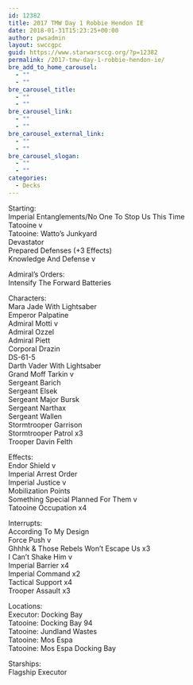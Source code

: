 ```yaml
---
id: 12382
title: 2017 TMW Day 1 Robbie Hendon IE
date: 2018-01-31T15:23:25+00:00
author: pwsadmin
layout: swccgpc
guid: https://www.starwarsccg.org/?p=12382
permalink: /2017-tmw-day-1-robbie-hendon-ie/
bre_add_to_home_carousel:
  - ""
  - ""
bre_carousel_title:
  - ""
  - ""
bre_carousel_link:
  - ""
  - ""
bre_carousel_external_link:
  - ""
  - ""
bre_carousel_slogan:
  - ""
  - ""
categories:
  - Decks
---
```

Starting:  
Imperial Entanglements/No One To Stop Us This Time  
Tatooine v  
Tatooine: Watto’s Junkyard  
Devastator  
Prepared Defenses (+3 Effects)  
Knowledge And Defense v

Admiral’s Orders:  
Intensify The Forward Batteries

Characters:  
Mara Jade With Lightsaber  
Emperor Palpatine  
Admiral Motti v  
Admiral Ozzel  
Admiral Piett  
Corporal Drazin  
DS-61-5  
Darth Vader With Lightsaber  
Grand Moff Tarkin v  
Sergeant Barich  
Sergeant Elsek  
Sergeant Major Bursk  
Sergeant Narthax  
Sergeant Wallen  
Stormtrooper Garrison  
Stormtrooper Patrol x3  
Trooper Davin Felth

Effects:  
Endor Shield v  
Imperial Arrest Order  
Imperial Justice v  
Mobilization Points  
Something Special Planned For Them v  
Tatooine Occupation x4

Interrupts:  
According To My Design  
Force Push v  
Ghhhk & Those Rebels Won’t Escape Us x3  
I Can’t Shake Him v  
Imperial Barrier x4  
Imperial Command x2  
Tactical Support x4  
Trooper Assault x3

Locations:  
Executor: Docking Bay  
Tatooine: Docking Bay 94  
Tatooine: Jundland Wastes  
Tatooine: Mos Espa  
Tatooine: Mos Espa Docking Bay

Starships:  
Flagship Executor